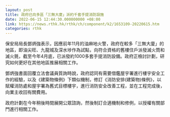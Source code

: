 ```yaml
---
layout: post
title: 政府已向多區「三無大廈」派約千套手提消防設施
date: 2022-06-15 12:44:30.000000000 +08:00
link: https://news.rthk.hk/rthk/ch/component/k2/1653109-20220615.htm
categories: rthk
---
```


保安局局長鄧炳強表示，因應前年11月的油麻地火警，政府在較多「三無大廈」的地區，即油尖旺、九龍城及深水埗作為試點，向符合資格的舊樓住戶派發滅火筒和滅火氈，截至今年4月底，已派發約1000多套手提消防設備。政府正檢討計劃，研究如何更好在其他地區推展相關工作。

鄧炳強書面回覆立法會議員質詢時說，政府認同有需要借鑑屋宇署進行樓宇安全工作的經驗，以及《建築物條例》下類似機制，修訂《消防安排(建築物)條例》，以賦權消防處和屋宇署為舊式目標樓宇，進行消防安全改善工程，並在工程完成後，向業主收回有關費用。

政府計劃在今年稍後時間展開公眾諮詢，然後制訂合適機制和修例，以授權有關部門進行相關工作。
